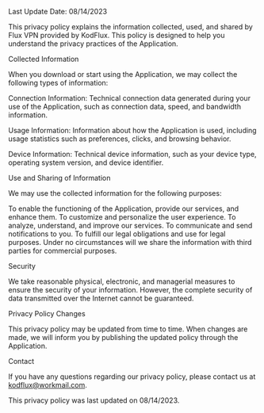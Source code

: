 Last Update Date: 08/14/2023

This privacy policy explains the information collected, used, and shared by Flux VPN provided by KodFlux. This policy is designed to help you understand the privacy practices of the Application.

Collected Information

When you download or start using the Application, we may collect the following types of information:

Connection Information: Technical connection data generated during your use of the Application, such as connection data, speed, and bandwidth information.

Usage Information: Information about how the Application is used, including usage statistics such as preferences, clicks, and browsing behavior.

Device Information: Technical device information, such as your device type, operating system version, and device identifier.

Use and Sharing of Information

We may use the collected information for the following purposes:

To enable the functioning of the Application, provide our services, and enhance them.
To customize and personalize the user experience.
To analyze, understand, and improve our services.
To communicate and send notifications to you.
To fulfill our legal obligations and use for legal purposes.
Under no circumstances will we share the information with third parties for commercial purposes.

Security

We take reasonable physical, electronic, and managerial measures to ensure the security of your information. However, the complete security of data transmitted over the Internet cannot be guaranteed.

Privacy Policy Changes

This privacy policy may be updated from time to time. When changes are made, we will inform you by publishing the updated policy through the Application.

Contact

If you have any questions regarding our privacy policy, please contact us at kodflux@workmail.com.

This privacy policy was last updated on 08/14/2023.
